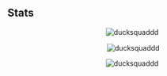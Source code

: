 ## Stats
<div align="center"> 
<p><img align="center" src="https://github-readme-stats.vercel.app/api/top-langs/?username=ducksquaddd&theme=radical&layout=compact" alt="ducksquaddd" /></p>  
  
<p>&nbsp;<img align="center" src="https://github-readme-stats.vercel.app/api?username=ducksquaddd&show_icons=true&locale=en&theme=radical" alt="ducksquaddd" /></p>  
  
<p><img align="center" src="https://github-readme-streak-stats.herokuapp.com/?user=ducksquaddd&theme=radical" alt="ducksquaddd" /></p>
